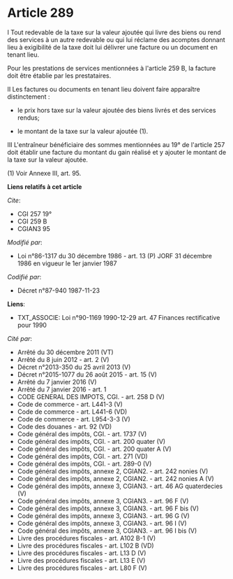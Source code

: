 # Article 289

I Tout redevable de la taxe sur la valeur ajoutée qui livre des biens ou rend des services à un autre redevable ou qui lui
réclame des acomptes donnant lieu à exigibilité de la taxe doit lui délivrer une facture ou un document en tenant lieu.

Pour les prestations de services mentionnées à l'article 259 B, la facture doit être établie par les prestataires.

II  Les factures ou documents en tenant lieu doivent faire apparaître distinctement :

- le prix hors taxe sur la valeur ajoutée des biens livrés et des services rendus;

- le montant de la taxe sur la valeur ajoutée (1).

III L'entraîneur bénéficiaire des sommes mentionnées au 19° de l'article 257 doit établir une facture du montant du gain
réalisé et y ajouter le montant de la taxe sur la valeur ajoutée.

(1) Voir Annexe III, art. 95.

**Liens relatifs à cet article**

_Cite_:

  - CGI 257 19°
  - CGI 259 B
  - CGIAN3 95

_Modifié par_:

  - Loi n°86-1317 du 30 décembre 1986 - art. 13 (P) JORF 31 décembre 1986 en vigueur le 1er janvier 1987

_Codifié par_:

  - Décret n°87-940 1987-11-23

**Liens**:

  - TXT_ASSOCIE: Loi n°90-1169 1990-12-29 art. 47 Finances rectificative pour 1990

_Cité par_:

  - Arrêté du 30 décembre 2011 (VT)
  - Arrêté du 8 juin 2012 - art. 2 (V)
  - Décret n°2013-350 du 25 avril 2013 (V)
  - Décret n°2015-1077 du 26 août 2015 - art. 15 (V)
  - Arrêté du 7 janvier 2016 (V)
  - Arrêté du 7 janvier 2016 - art. 1
  - CODE GENERAL DES IMPOTS, CGI. - art. 258 D (V)
  - Code de commerce - art. L441-3 (V)
  - Code de commerce - art. L441-6 (VD)
  - Code de commerce - art. L954-3-3 (V)
  - Code des douanes - art. 92 (VD)
  - Code général des impôts, CGI. - art. 1737 (V)
  - Code général des impôts, CGI. - art. 200 quater (V)
  - Code général des impôts, CGI. - art. 200 quater A (V)
  - Code général des impôts, CGI. - art. 271 (VD)
  - Code général des impôts, CGI. - art. 289-0 (V)
  - Code général des impôts, annexe 2, CGIAN2. - art. 242 nonies (V)
  - Code général des impôts, annexe 2, CGIAN2. - art. 242 nonies A (V)
  - Code général des impôts, annexe 3, CGIAN3. - art. 46 AG quaterdecies (V)
  - Code général des impôts, annexe 3, CGIAN3. - art. 96 F (V)
  - Code général des impôts, annexe 3, CGIAN3. - art. 96 F bis (V)
  - Code général des impôts, annexe 3, CGIAN3. - art. 96 G (V)
  - Code général des impôts, annexe 3, CGIAN3. - art. 96 I (V)
  - Code général des impôts, annexe 3, CGIAN3. - art. 96 I bis (V)
  - Livre des procédures fiscales - art. A102 B-1 (V)
  - Livre des procédures fiscales - art. L102 B (VD)
  - Livre des procédures fiscales - art. L13 D (V)
  - Livre des procédures fiscales - art. L13 E (V)
  - Livre des procédures fiscales - art. L80 F (V)
